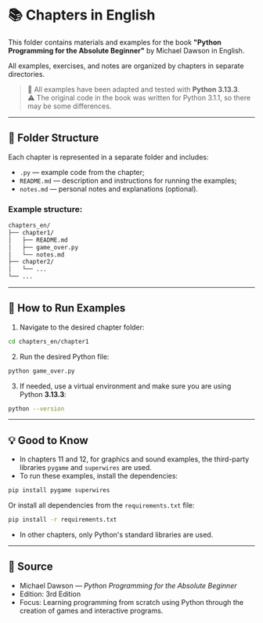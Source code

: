 # 📚 Chapters in English

This folder contains materials and examples for the book **"Python Programming for the Absolute Beginner"** by Michael Dawson in English.

All examples, exercises, and notes are organized by chapters in separate directories.

> 📝 All examples have been adapted and tested with **Python 3.13.3**.  
> ⚠ The original code in the book was written for Python 3.1.1, so there may be some differences.

---

## 📂 Folder Structure

Each chapter is represented in a separate folder and includes:

- `.py` — example code from the chapter;
- `README.md` — description and instructions for running the examples;
- `notes.md` — personal notes and explanations (optional).

### Example structure:
```markdown
chapters_en/
├── chapter1/
│   ├── README.md
│   ├── game_over.py
│   └── notes.md
├── chapter2/
│   └── ...
└── ...
````

---

## 🚀 How to Run Examples

1. Navigate to the desired chapter folder:

```bash
cd chapters_en/chapter1
```

2. Run the desired Python file:

```bash
python game_over.py
```

3. If needed, use a virtual environment and make sure you are using Python **3.13.3**:

```bash
python --version
```

---

## 💡 Good to Know

* In chapters 11 and 12, for graphics and sound examples, the third-party libraries `pygame` and `superwires` are used.
* To run these examples, install the dependencies:

```bash
pip install pygame superwires
```

Or install all dependencies from the `requirements.txt` file:

```bash
pip install -r requirements.txt
```

* In other chapters, only Python's standard libraries are used.

---

## 📘 Source

* Michael Dawson — *Python Programming for the Absolute Beginner*
* Edition: 3rd Edition
* Focus: Learning programming from scratch using Python through the creation of games and interactive programs.
